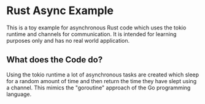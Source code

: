 # Rust Async Example

This is a toy example for asynchronous Rust code which uses the tokio runtime and
channels for communication. It is intended for learning purposes only and has no 
real world application.

## What does the Code do?

Using the tokio runtime a lot of asynchronous tasks are created which sleep for a random amount
of time and then return the time they have slept using a channel. This mimics the "goroutine" approach
of the Go programming language. 
